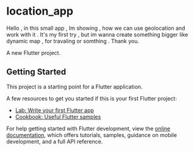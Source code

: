 # location_app

Hello , in this small app , Im showing , how we can use geolocation and work with it . 
It's my first try , but im wanna create something bigger like dynamic map , for travaling or somthing .
Thank you.


A new Flutter project.

## Getting Started

This project is a starting point for a Flutter application.

A few resources to get you started if this is your first Flutter project:

- [Lab: Write your first Flutter app](https://docs.flutter.dev/get-started/codelab)
- [Cookbook: Useful Flutter samples](https://docs.flutter.dev/cookbook)

For help getting started with Flutter development, view the
[online documentation](https://docs.flutter.dev/), which offers tutorials,
samples, guidance on mobile development, and a full API reference.
